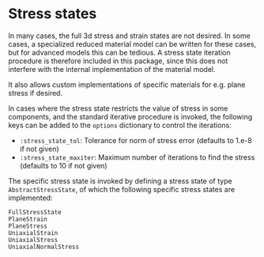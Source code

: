 # Stress states
In many cases, the full 3d stress and strain states are not desired. 
In some cases, a specialized reduced material model can be written for
these cases, but for advanced models this can be tedious. A stress state
iteration procedure is therefore included in this package, since this does
not interfere with the internal implementation of the material model. 

It also allows custom implementations of specific materials for e.g. 
plane stress if desired. 

In cases where the stress state restricts the value of stress in 
some components, and the standard iterative procedure is invoked, 
the following keys can be added to the `options` dictionary to control the iterations:

* `:stress_state_tol`: Tolerance for norm of stress error (defaults to 1.e-8 if not given)
* `:stress_state_maxiter`: Maximum number of iterations to find the stress (defaults to 10 if not given)

The specific stress state is invoked by defining a stress state of type
`AbstractStressState`, of which the following specific stress states are implemented:

```@docs
FullStressState
PlaneStrain
PlaneStress
UniaxialStrain
UniaxialStress
UniaxialNormalStress
```
